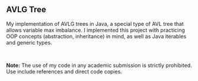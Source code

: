 ## AVLG Tree
My implementation of AVLG trees in Java, a special type of AVL tree that allows variable max imbalance. I implemented this project with practicing OOP concepts (abstraction, inheritance) in mind, as well as Java iterables and generic types.

<br>

<b>Note:</b> The use of my code in any academic submission is strictly prohibited. Use include references and direct code copies.
